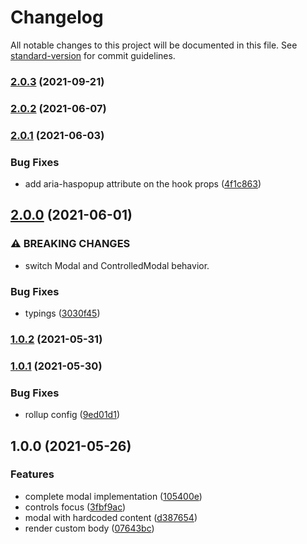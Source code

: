 # Changelog

All notable changes to this project will be documented in this file. See [standard-version](https://github.com/conventional-changelog/standard-version) for commit guidelines.

### [2.0.3](https://github.com/brunoscopelliti/react-modal/compare/v2.0.2...v2.0.3) (2021-09-21)

### [2.0.2](https://github.com/brunoscopelliti/react-modal/compare/v2.0.1...v2.0.2) (2021-06-07)

### [2.0.1](https://github.com/brunoscopelliti/react-modal/compare/v2.0.0...v2.0.1) (2021-06-03)


### Bug Fixes

* add aria-haspopup attribute on the hook props ([4f1c863](https://github.com/brunoscopelliti/react-modal/commits/4f1c8630ed5adbd329cf62cd5c7b41b41755163f))

## [2.0.0](https://github.com/brunoscopelliti/react-modal/compare/v1.0.2...v2.0.0) (2021-06-01)


### ⚠ BREAKING CHANGES

* switch Modal and ControlledModal behavior.

### Bug Fixes

* typings ([3030f45](https://github.com/brunoscopelliti/react-modal/commits/3030f45d9d564f98230a631acdc5235aaa48bbdf))

### [1.0.2](https://github.com/brunoscopelliti/react-modal/compare/v1.0.1...v1.0.2) (2021-05-31)

### [1.0.1](https://github.com/brunoscopelliti/react-modal/compare/v1.0.0...v1.0.1) (2021-05-30)


### Bug Fixes

* rollup config ([9ed01d1](https://github.com/brunoscopelliti/react-modal/commits/9ed01d1961764c005d7ac2bc23b1f05cdd13503b))

## 1.0.0 (2021-05-26)


### Features

* complete modal implementation ([105400e](https://github.com/brunoscopelliti/react-modal/commits/105400e3efa0c338e8160e90c4c0cd7d15ed2c0f))
* controls focus ([3fbf9ac](https://github.com/brunoscopelliti/react-modal/commits/3fbf9acf6ebe172228363a1e4250b618a27e61f6))
* modal with hardcoded content ([d387654](https://github.com/brunoscopelliti/react-modal/commits/d38765409699eb6e748e658065550ab4bb2ec835))
* render custom body ([07643bc](https://github.com/brunoscopelliti/react-modal/commits/07643bc1f4cbafd039295c7f0e16a7dddf37180e))
